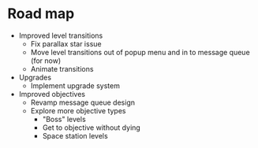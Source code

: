# Road map

- Improved level transitions
  - Fix parallax star issue
  - Move level transitions out of popup menu and in to message queue (for now)
  - Animate transitions
- Upgrades
  - Implement upgrade system
- Improved objectives
  - Revamp message queue design
  - Explore more objective types
    - "Boss" levels
    - Get to objective without dying
    - Space station levels
